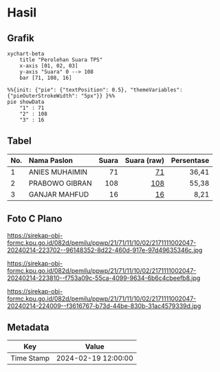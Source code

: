 # Hasil

## Grafik

```mermaid
xychart-beta
    title "Perolehan Suara TPS"
    x-axis [01, 02, 03]
    y-axis "Suara" 0 --> 108
    bar [71, 108, 16]
```

```mermaid
%%{init: {"pie": {"textPosition": 0.5}, "themeVariables": {"pieOuterStrokeWidth": "5px"}} }%%
pie showData
    "1" : 71
    "2" : 108
    "3" : 16
```

## Tabel

| No. | Nama Paslon    | Suara | Suara (raw) | Persentase |
|:--- |:-------------- | -----:| -----------:| ----------:|
| 1   | ANIES MUHAIMIN | 71    | [71][p-1]   | 36,41      |
| 2   | PRABOWO GIBRAN | 108   | [108][p-2]  | 55,38      |
| 3   | GANJAR MAHFUD  | 16    | [16][p-3]   | 8,21       |


[p-1]: https://github.com/gigit-pemilu/pemilu-2024-21-kepulauan-riau/blob/main/pilpres/hitung-suara/sub/21-kepulauan-riau/sub/71-kota-batam/sub/11-sagulung/sub/1002-sungai-binti/sub/047-tps/sub/paslon-1.txt
[p-2]: https://github.com/gigit-pemilu/pemilu-2024-21-kepulauan-riau/blob/main/pilpres/hitung-suara/sub/21-kepulauan-riau/sub/71-kota-batam/sub/11-sagulung/sub/1002-sungai-binti/sub/047-tps/sub/paslon-2.txt
[p-3]: https://github.com/gigit-pemilu/pemilu-2024-21-kepulauan-riau/blob/main/pilpres/hitung-suara/sub/21-kepulauan-riau/sub/71-kota-batam/sub/11-sagulung/sub/1002-sungai-binti/sub/047-tps/sub/paslon-3.txt

## Foto C Plano

https://sirekap-obj-formc.kpu.go.id/082d/pemilu/ppwp/21/71/11/10/02/2171111002047-20240214-223702--96148352-8d22-460d-917e-97d49635346c.jpg

https://sirekap-obj-formc.kpu.go.id/082d/pemilu/ppwp/21/71/11/10/02/2171111002047-20240214-223810--f753a09c-55ca-4099-9634-6b6c4cbeefb8.jpg

https://sirekap-obj-formc.kpu.go.id/082d/pemilu/ppwp/21/71/11/10/02/2171111002047-20240214-224009--f3616767-b73d-44be-830b-31ac4579339d.jpg


## Metadata

| Key        | Value               |
| ---------- | ------------------- |
| Time Stamp | 2024-02-19 12:00:00 |




